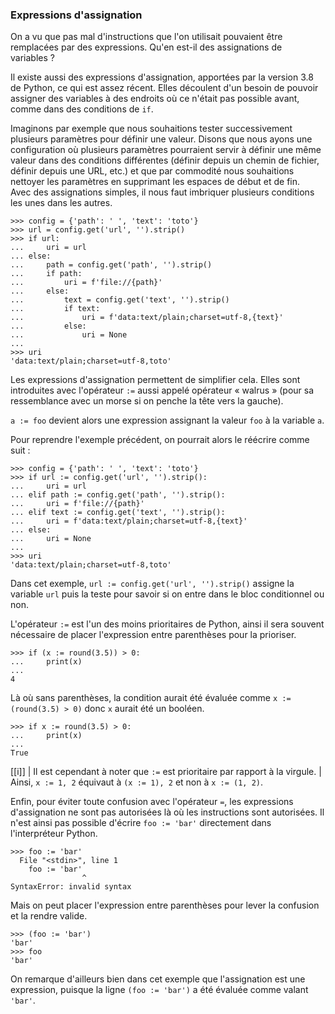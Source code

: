 ### Expressions d'assignation

On a vu que pas mal d'instructions que l'on utilisait pouvaient être remplacées par des expressions.
Qu'en est-il des assignations de variables ?

Il existe aussi des expressions d'assignation, apportées par la version 3.8 de Python, ce qui est assez récent.
Elles découlent d'un besoin de pouvoir assigner des variables à des endroits où ce n'était pas possible avant, comme dans des conditions de `if`.

Imaginons par exemple que nous souhaitions tester successivement plusieurs paramètres pour définir une valeur.
Disons que nous ayons une configuration où plusieurs paramètres pourraient servir à définir une même valeur dans des conditions différentes (définir depuis un chemin de fichier, définir depuis une URL, etc.) et que par commodité nous souhaitions nettoyer les paramètres en supprimant les espaces de début et de fin.  
Avec des assignations simples, il nous faut imbriquer plusieurs conditions les unes dans les autres.

```pycon
>>> config = {'path': ' ', 'text': 'toto'}
>>> url = config.get('url', '').strip()
>>> if url:
...     uri = url
... else:
...     path = config.get('path', '').strip()
...     if path:
...         uri = f'file://{path}'
...     else:
...         text = config.get('text', '').strip()
...         if text:
...             uri = f'data:text/plain;charset=utf-8,{text}'
...         else:
...             uri = None
... 
>>> uri
'data:text/plain;charset=utf-8,toto'
```

Les expressions d'assignation permettent de simplifier cela.
Elles sont introduites avec l'opérateur `:=` aussi appelé opérateur « walrus » (pour sa ressemblance avec un morse si on penche la tête vers la gauche).

`a := foo` devient alors une expression assignant la valeur `foo` à la variable `a`.

Pour reprendre l'exemple précédent, on pourrait alors le réécrire comme suit :

```pycon
>>> config = {'path': ' ', 'text': 'toto'}
>>> if url := config.get('url', '').strip():
...     uri = url
... elif path := config.get('path', '').strip():
...     uri = f'file://{path}'
... elif text := config.get('text', '').strip():
...     uri = f'data:text/plain;charset=utf-8,{text}'
... else:
...     uri = None
... 
>>> uri
'data:text/plain;charset=utf-8,toto'
```

Dans cet exemple, `url := config.get('url', '').strip()` assigne la variable `url` puis la teste pour savoir si on entre dans le bloc conditionnel ou non.

L'opérateur `:=` est l'un des moins prioritaires de Python, ainsi il sera souvent nécessaire de placer l'expression entre parenthèses pour la prioriser.

```pycon
>>> if (x := round(3.5)) > 0:
...     print(x)
... 
4
```

Là où sans parenthèses, la condition aurait été évaluée comme `x := (round(3.5) > 0)` donc `x` aurait été un booléen.

```pycon
>>> if x := round(3.5) > 0:
...     print(x)
... 
True
```

[[i]]
| Il est cependant à noter que `:=` est prioritaire par rapport à la virgule.
| Ainsi, `x := 1, 2` équivaut à `(x := 1), 2` et non à `x := (1, 2)`.

Enfin, pour éviter toute confusion avec l'opérateur `=`, les expressions d'assignation ne sont pas autorisées là où les instructions sont autorisées.
Il n'est ainsi pas possible d'écrire `foo := 'bar'` directement dans l'interpréteur Python.

```pycon
>>> foo := 'bar'
  File "<stdin>", line 1
    foo := 'bar'
                ^
SyntaxError: invalid syntax
```

Mais on peut placer l'expression entre parenthèses pour lever la confusion et la rendre valide.

```pycon
>>> (foo := 'bar')
'bar'
>>> foo
'bar'
```

On remarque d'ailleurs bien dans cet exemple que l'assignation est une expression, puisque la ligne `(foo := 'bar')` a été évaluée comme valant `'bar'`.
